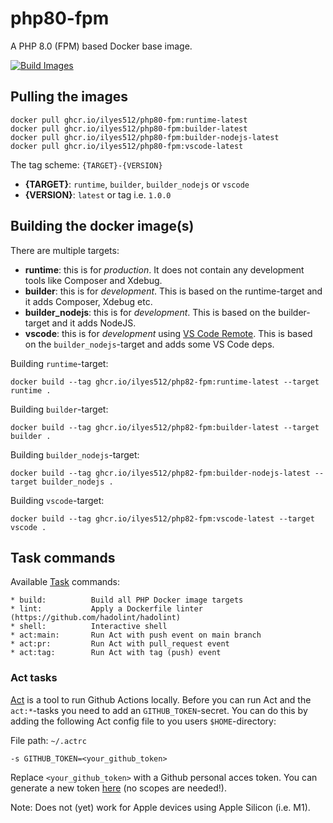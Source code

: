 # php80-fpm

A PHP 8.0 (FPM) based Docker base image.

[![Build Images](https://github.com/Ilyes512/php80-fpm/actions/workflows/build.yml/badge.svg)](https://github.com/Ilyes512/php80-fpm/actions/workflows/build.yml)

## Pulling the images

```
docker pull ghcr.io/ilyes512/php80-fpm:runtime-latest
docker pull ghcr.io/ilyes512/php80-fpm:builder-latest
docker pull ghcr.io/ilyes512/php80-fpm:builder-nodejs-latest
docker pull ghcr.io/ilyes512/php80-fpm:vscode-latest
```

The tag scheme: `{TARGET}-{VERSION}`

- **{TARGET}**: `runtime`, `builder`, `builder_nodejs` or `vscode`
- **{VERSION}**: `latest` or tag i.e. `1.0.0`

## Building the docker image(s)

There are multiple targets:

  - **runtime**: this is for *production*. It does not contain any development tools like Composer and Xdebug.
  - **builder**: this is for *development*. This is based on the runtime-target and it adds Composer, Xdebug etc.
  - **builder_nodejs**: this is for *development*. This is based on the builder-target and it adds NodeJS.
  - **vscode**: this is for *development* using
  [VS Code Remote](https://code.visualstudio.com/docs/remote/remote-overview). This is based on the
  `builder_nodejs`-target and adds some VS Code deps.

Building `runtime`-target:

```
docker build --tag ghcr.io/ilyes512/php82-fpm:runtime-latest --target runtime .
```

Building `builder`-target:

```
docker build --tag ghcr.io/ilyes512/php82-fpm:builder-latest --target builder .
```

Building `builder_nodejs`-target:

```
docker build --tag ghcr.io/ilyes512/php82-fpm:builder-nodejs-latest --target builder_nodejs .
```

Building `vscode`-target:

```
docker build --tag ghcr.io/ilyes512/php82-fpm:vscode-latest --target vscode .
```

## Task commands

Available [Task](https://taskfile.dev/#/) commands:

```
* build:          Build all PHP Docker image targets
* lint:           Apply a Dockerfile linter (https://github.com/hadolint/hadolint)
* shell:          Interactive shell
* act:main:       Run Act with push event on main branch
* act:pr:         Run Act with pull_request event
* act:tag:        Run Act with tag (push) event
```

### Act tasks

[Act](https://github.com/nektos/act) is a tool to run Github Actions locally. Before you can run Act and the
`act:*`-tasks you need to add an `GITHUB_TOKEN`-secret. You can do this by adding the following
Act config file to you users `$HOME`-directory:

File path: `~/.actrc`
```
-s GITHUB_TOKEN=<your_github_token>
```

Replace `<your_github_token>` with a Github personal acces token. You can generate a new token
[here](https://github.com/settings/tokens/new?description=Act) (no scopes
are needed!).

Note: Does not (yet) work for Apple devices using Apple Silicon (i.e. M1).
